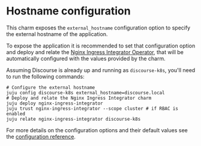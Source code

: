 # Hostname configuration

This charm exposes the `external_hostname` configuration option to specify the external hostname of the application.

To expose the application it is recommended to set that configuration option and deploy and relate the [Nginx Ingress Integrator Operator](https://charmhub.io/nginx-ingress-integrator), that will be automatically configured with the values provided by the charm.

Assuming Discourse is already up and running as `discourse-k8s`, you'll need to run the following commands:
```
# Configure the external hostname
juju config discourse-k8s external_hostname=discourse.local
# Deploy and relate the Nginx Ingress Integrator charm
juju deploy nginx-ingress-integrator
juju trust nginx-ingress-integrator --scope cluster # if RBAC is enabled
juju relate nginx-ingress-integrator discourse-k8s
```

For more details on the configuration options and their default values see the [configuration reference](https://charmhub.io/discourse-k8s/configure).
